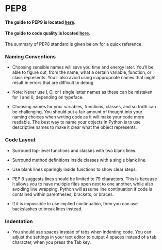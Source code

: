 # PEP8 

#### The guide to PEP9 is located [here](https://realpython.com/python-pep8/).

#### The guide to code quality is located [here](https://realpython.com/python-code-quality/).

The summary of PEP8 standard is given below for a quick reference.

### Naming Conventions

- Choosing sensible names will save you time and energy later. You’ll be able to figure out, from the name, what a certain variable, function, or class represents. You’ll also avoid using inappropriate names that might result in errors that are difficult to debug.

- Note: Never use l, O, or I single letter names as these can be mistaken for 1 and 0, depending on typeface.

- Choosing names for your variables, functions, classes, and so forth can be challenging. You should put a fair amount of thought into your naming choices when writing code as it will make your code more readable. The best way to name your objects in Python is to use descriptive names to make it clear what the object represents.

### Code Layout

- Surround top-level functions and classes with two blank lines.

- Surround method definitions inside classes with a single blank line.

- Use blank lines sparingly inside functions to show clear steps. 

- PEP 8 suggests lines should be limited to 79 characters. This is because it allows you to have multiple files open next to one another, while also avoiding line wrapping. Python will assume line continuation if code is contained within parentheses, brackets, or braces. 

- If it is impossible to use implied continuation, then you can use backslashes to break lines instead. 

### Indentation

- You should use spaces instead of tabs when indenting code. You can adjust the settings in your text editor to output 4 spaces instead of a tab character, when you press the Tab key.
